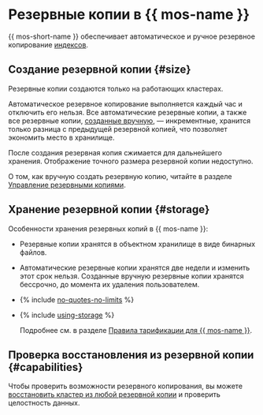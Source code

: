 # Резервные копии в {{ mos-name }}

{{ mos-short-name }} обеспечивает автоматическое и ручное резервное копирование [индексов](./indexing.md).

## Создание резервной копии {#size}

Резервные копии создаются только на работающих кластерах.

Автоматическое резервное копирование выполняется каждый час и отключить его нельзя. Все автоматические резервные копии, а также все резервные копии, [созданные вручную](../operations/cluster-backups.md), — инкрементные, хранится только разница с предыдущей резервной копией, что позволяет экономить место в хранилище.

После создания резервная копия сжимается для дальнейшего хранения. Отображение точного размера резервной копии недоступно.

О том, как вручную создать резервную копию, читайте в разделе [Управление резервными копиями](../operations/cluster-backups.md).

## Хранение резервной копии {#storage}

Особенности хранения резервных копий в {{ mos-name }}:

* Резервные копии хранятся в объектном хранилище в виде бинарных файлов.

* Автоматические резервные копии хранятся две недели и изменить этот срок нельзя. Созданные вручную резервные копии хранятся бессрочно, до момента их удаления пользователем.

* {% include [no-quotes-no-limits](../../_includes/mdb/backups/no-quotes-no-limits.md) %}

* {% include [using-storage](../../_includes/mdb/backups/storage.md) %}

    
    Подробнее см. в разделе [Правила тарификации для {{ mos-name }}](../pricing.md#rules-storage).


## Проверка восстановления из резервной копии {#capabilities}

Чтобы проверить возможности резервного копирования, вы можете [восстановить кластер из любой резервной копии](../operations/cluster-backups.md#restore) и проверить целостность данных.
